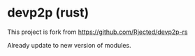 # devp2p (rust)

This project is fork from https://github.com/Rjected/devp2p-rs

Already update to new version of modules.
